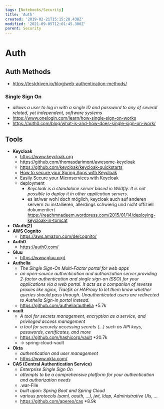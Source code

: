 ```yaml
---
tags: [Notebooks/Security]
title: 'Auth'
created: '2019-02-21T15:15:28.438Z'
modified: '2021-09-05T12:01:45.300Z'
parent: Security
---
```


# Auth

## Auth Methods
- https://testdriven.io/blog/web-authentication-methods/

### Single Sign On
- *allows a user to log in with a single ID and password to any of several related, yet independent, software systems*
- https://www.onelogin.com/learn/how-single-sign-on-works
- https://auth0.com/blog/what-is-and-how-does-single-sign-on-work/


## Tools
- **Keycloak**
  - https://www.keycloak.org
  - https://github.com/thomasdarimont/awesome-keycloak
  - https://github.com/keycloak/keycloak-quickstarts
  - [How to secure your Spring Apps with Keycloak](@attachment/Praesentationen/2019-nn-thomas_darimont-sichere_spring-anwendungen_mit_keycloak-praesentation.pdf)
  - [Easily Secure your Microservices with Keycloak](@attachment/Praesentationen/2019-nn-sebastien_blanc-easily_secure_your_microservices_with_keycloak-praesentation.pdf)
  - deployment
    - *Keycloak is a standalone server based in Wildfly. It is not possible to deploy it in other application servers.*
    - es ist/war wohl doch möglich, keycloak auch auf anderen servern zu installieren, allerdings schwierig und nicht offiziell dokumentiert
      https://reachmnadeem.wordpress.com/2015/01/14/deploying-keycloak-in-tomcat
- **OAuth(2)**
- **AWS Cognito**
  - https://aws.amazon.com/de/cognito/
- **Auth0**
  - https://auth0.com/
- **Gluu**
  - https://www.gluu.org/
- **Authelia**
  - *The Single Sign-On Multi-Factor portal for web apps*
  - *an open-source authentication and authorization server providing 2-factor authentication and single sign-on (SSO) for your applications via a web portal. It acts as a companion of reverse proxies like nginx, Traefik or HAProxy to let them know whether queries should pass through. Unauthenticated users are redirected to Authelia Sign-in portal instead.*
  - https://github.com/authelia/authelia *5.7k
- **vault**
  - *A tool for secrets management, encryption as a service, and privileged access management*
  - *a tool for securely accessing secrets (...) such as API keys, passwords, certificates, and more*
  - https://github.com/hashicorp/vault *20.7k
  - &rightarrow; spring-cloud-vault
- **Okta**
  - *authentication and user management*
  - https://www.okta.com/
- **CAS (Central Authentication Service)**
  - *Enterprise Single Sign On*
  - *attempts to be a comprehensive platform for your authentication and authorization needs*
  - .war-File
  - *built upon: Spring Boot and Spring Cloud*
  - *various protocols (saml, oauth, ...), jwt, ldap, Administrative UIs, ...*
  - https://github.com/apereo/cas *8.9k

